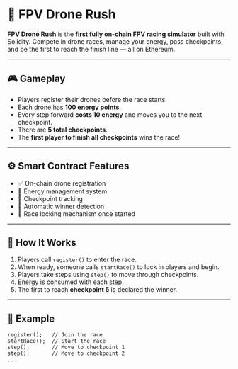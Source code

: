 # 🚀 FPV Drone Rush    
      
**FPV Drone Rush** is the **first fully on-chain FPV racing simulator** built with Solidity. Compete in drone races, manage your energy, pass checkpoints, and be the first to reach the finish line — all on Ethereum. 
      
---       
   
## 🎮 Gameplay       
   
- Players register their drones before the race starts.     
- Each drone has **100 energy points**.      
- Every step forward **costs 10 energy** and moves you to the next checkpoint.    
- There are **5 total checkpoints**.   
- The **first player to finish all checkpoints** wins the race!    
         
---   
   
## ⚙️ Smart Contract Features     
 
- ✅ On-chain drone registration    
- 🔋 Energy management system   
- 🏁 Checkpoint tracking       
- 👑 Automatic winner detection 
- 🛑 Race locking mechanism once started  
  
---     
     
## 🧠 How It Works
 
1. Players call `register()` to enter the race. 
2. When ready, someone calls `startRace()` to lock in players and begin.    
3. Players take steps using `step()` to move through checkpoints. 
4. Energy is consumed with each step. 
5. The first to reach **checkpoint 5** is declared the winner.

---   

## 🧪 Example

```solidity
register();   // Join the race
startRace();  // Start the race
step();       // Move to checkpoint 1
step();       // Move to checkpoint 2
...
